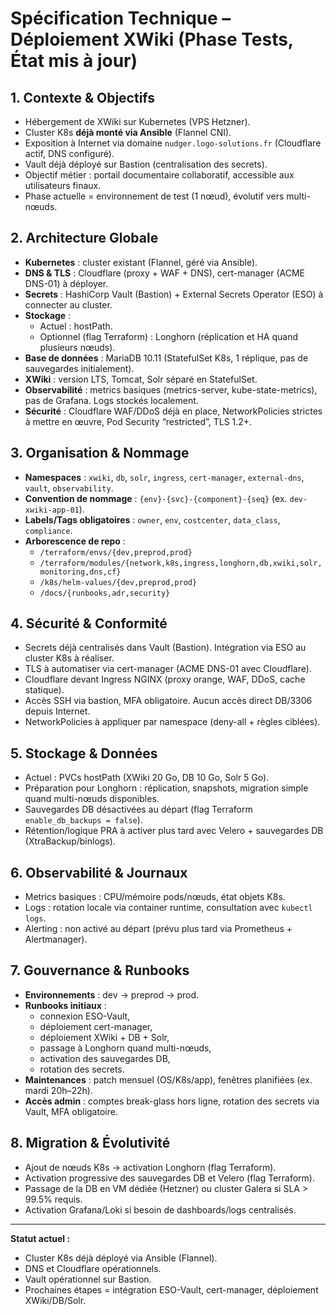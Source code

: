 # Spécification Technique – Déploiement XWiki (Phase Tests, État mis à jour)

## 1. Contexte & Objectifs
- Hébergement de XWiki sur Kubernetes (VPS Hetzner).
- Cluster K8s **déjà monté via Ansible** (Flannel CNI).
- Exposition à Internet via domaine `nudger.logo-solutions.fr` (Cloudflare actif, DNS configuré).
- Vault déjà déployé sur Bastion (centralisation des secrets).
- Objectif métier : portail documentaire collaboratif, accessible aux utilisateurs finaux.
- Phase actuelle = environnement de test (1 nœud), évolutif vers multi-nœuds.

## 2. Architecture Globale
- **Kubernetes** : cluster existant (Flannel, géré via Ansible).
- **DNS & TLS** : Cloudflare (proxy + WAF + DNS), cert-manager (ACME DNS-01) à déployer.
- **Secrets** : HashiCorp Vault (Bastion) + External Secrets Operator (ESO) à connecter au cluster.
- **Stockage** : 
  - Actuel : hostPath. 
  - Optionnel (flag Terraform) : Longhorn (réplication et HA quand plusieurs nœuds).
- **Base de données** : MariaDB 10.11 (StatefulSet K8s, 1 réplique, pas de sauvegardes initialement).
- **XWiki** : version LTS, Tomcat, Solr séparé en StatefulSet.
- **Observabilité** : metrics basiques (metrics-server, kube-state-metrics), pas de Grafana. Logs stockés localement.
- **Sécurité** : Cloudflare WAF/DDoS déjà en place, NetworkPolicies strictes à mettre en œuvre, Pod Security “restricted”, TLS 1.2+.

## 3. Organisation & Nommage
- **Namespaces** : `xwiki`, `db`, `solr`, `ingress`, `cert-manager`, `external-dns`, `vault`, `observability`.
- **Convention de nommage** : `{env}-{svc}-{component}-{seq}` (ex. `dev-xwiki-app-01`).
- **Labels/Tags obligatoires** : `owner`, `env`, `costcenter`, `data_class`, `compliance`.
- **Arborescence de repo** :
  - `/terraform/envs/{dev,preprod,prod}`
  - `/terraform/modules/{network,k8s,ingress,longhorn,db,xwiki,solr,monitoring,dns,cf}`
  - `/k8s/helm-values/{dev,preprod,prod}`
  - `/docs/{runbooks,adr,security}`

## 4. Sécurité & Conformité
- Secrets déjà centralisés dans Vault (Bastion). Intégration via ESO au cluster K8s à réaliser.
- TLS à automatiser via cert-manager (ACME DNS-01 avec Cloudflare).
- Cloudflare devant Ingress NGINX (proxy orange, WAF, DDoS, cache statique).
- Accès SSH via bastion, MFA obligatoire. Aucun accès direct DB/3306 depuis Internet.
- NetworkPolicies à appliquer par namespace (deny-all + règles ciblées).

## 5. Stockage & Données
- Actuel : PVCs hostPath (XWiki 20 Go, DB 10 Go, Solr 5 Go).
- Préparation pour Longhorn : réplication, snapshots, migration simple quand multi-nœuds disponibles.
- Sauvegardes DB désactivées au départ (flag Terraform `enable_db_backups = false`).
- Rétention/logique PRA à activer plus tard avec Velero + sauvegardes DB (XtraBackup/binlogs).

## 6. Observabilité & Journaux
- Metrics basiques : CPU/mémoire pods/nœuds, état objets K8s.
- Logs : rotation locale via container runtime, consultation avec `kubectl logs`.
- Alerting : non activé au départ (prévu plus tard via Prometheus + Alertmanager).

## 7. Gouvernance & Runbooks
- **Environnements** : dev → preprod → prod.
- **Runbooks initiaux** : 
  - connexion ESO-Vault,
  - déploiement cert-manager,
  - déploiement XWiki + DB + Solr,
  - passage à Longhorn quand multi-nœuds,
  - activation des sauvegardes DB,
  - rotation des secrets.
- **Maintenances** : patch mensuel (OS/K8s/app), fenêtres planifiées (ex. mardi 20h–22h).
- **Accès admin** : comptes break-glass hors ligne, rotation des secrets via Vault, MFA obligatoire.

## 8. Migration & Évolutivité
- Ajout de nœuds K8s → activation Longhorn (flag Terraform).
- Activation progressive des sauvegardes DB et Velero (flag Terraform).
- Passage de la DB en VM dédiée (Hetzner) ou cluster Galera si SLA > 99.5% requis.
- Activation Grafana/Loki si besoin de dashboards/logs centralisés.

---

**Statut actuel :**  
- Cluster K8s déjà déployé via Ansible (Flannel).  
- DNS et Cloudflare opérationnels.  
- Vault opérationnel sur Bastion.  
- Prochaines étapes = intégration ESO-Vault, cert-manager, déploiement XWiki/DB/Solr.  
